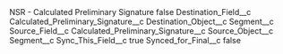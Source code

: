 <?xml version="1.0" encoding="UTF-8"?>
<CustomMetadata xmlns="http://soap.sforce.com/2006/04/metadata" xmlns:xsi="http://www.w3.org/2001/XMLSchema-instance" xmlns:xsd="http://www.w3.org/2001/XMLSchema">
    <label>NSR - Calculated Preliminary Signature</label>
    <protected>false</protected>
    <values>
        <field>Destination_Field__c</field>
        <value xsi:type="xsd:string">Calculated_Preliminary_Signature__c</value>
    </values>
    <values>
        <field>Destination_Object__c</field>
        <value xsi:type="xsd:string">Segment__c</value>
    </values>
    <values>
        <field>Source_Field__c</field>
        <value xsi:type="xsd:string">Calculated_Preliminary_Signature__c</value>
    </values>
    <values>
        <field>Source_Object__c</field>
        <value xsi:type="xsd:string">Segment__c</value>
    </values>
    <values>
        <field>Sync_This_Field__c</field>
        <value xsi:type="xsd:boolean">true</value>
    </values>
    <values>
        <field>Synced_for_Final__c</field>
        <value xsi:type="xsd:boolean">false</value>
    </values>
</CustomMetadata>
